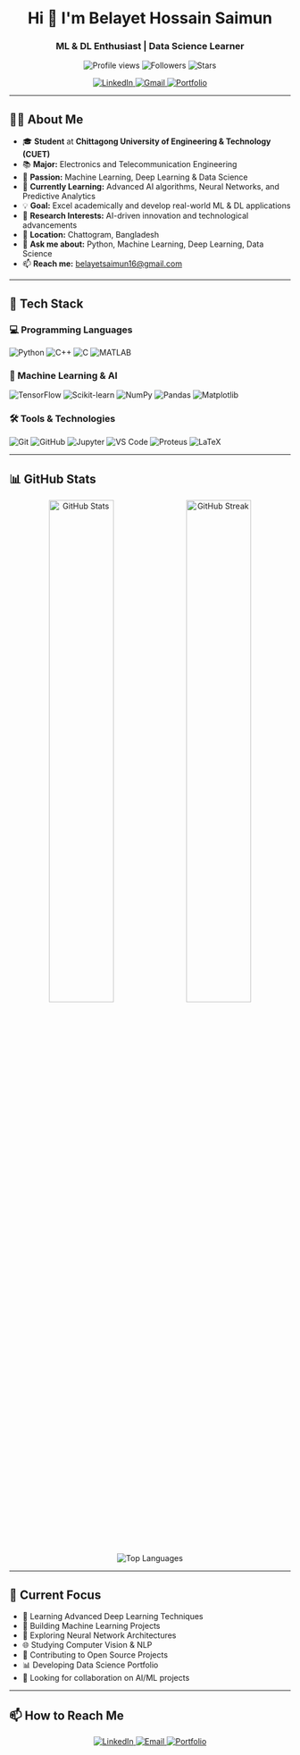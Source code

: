 <h1 align="center">Hi 👋 I'm Belayet Hossain Saimun</h1>
<h3 align="center">ML & DL Enthusiast | Data Science Learner</h3>

<p align="center">
  <img src="https://komarev.com/ghpvc/?username=belayetsaimun&label=Profile%20views&color=667eea&style=flat-square" alt="Profile views" />
  <img src="https://img.shields.io/github/followers/belayetsaimun?label=Followers&style=flat-square&color=667eea" alt="Followers" />
  <img src="https://img.shields.io/github/stars/belayetsaimun?label=Stars&style=flat-square&color=667eea" alt="Stars" />
</p>

<p align="center">
  <a href="https://www.linkedin.com/in/belayetsaimun/">
    <img src="https://img.shields.io/badge/LinkedIn-0077B5?style=for-the-badge&logo=linkedin&logoColor=white" alt="LinkedIn"/>
  </a>
  <a href="mailto:belayetsaimun16@gmail.com">
    <img src="https://img.shields.io/badge/Gmail-D14836?style=for-the-badge&logo=gmail&logoColor=white" alt="Gmail"/>
  </a>
  <a href="https://belayetsaimun.github.io">
    <img src="https://img.shields.io/badge/Portfolio-667EEA?style=for-the-badge&logo=google-chrome&logoColor=white" alt="Portfolio"/>
  </a>
</p>

---

## 👨‍💻 About Me

- 🎓 **Student** at **Chittagong University of Engineering & Technology (CUET)**
- 📚 **Major:** Electronics and Telecommunication Engineering
- 🧠 **Passion:** Machine Learning, Deep Learning & Data Science
- 🌱 **Currently Learning:** Advanced AI algorithms, Neural Networks, and Predictive Analytics
- 💡 **Goal:** Excel academically and develop real-world ML & DL applications
- 🔬 **Research Interests:** AI-driven innovation and technological advancements
- 📍 **Location:** Chattogram, Bangladesh
- 💬 **Ask me about:** Python, Machine Learning, Deep Learning, Data Science
- 📫 **Reach me:** belayetsaimun16@gmail.com

---

## 🚀 Tech Stack

### 💻 Programming Languages
<p>
  <img src="https://img.shields.io/badge/Python-3776AB?style=for-the-badge&logo=python&logoColor=white" alt="Python"/>
  <img src="https://img.shields.io/badge/C++-00599C?style=for-the-badge&logo=c%2B%2B&logoColor=white" alt="C++"/>
  <img src="https://img.shields.io/badge/C-A8B9CC?style=for-the-badge&logo=c&logoColor=white" alt="C"/>
  <img src="https://img.shields.io/badge/MATLAB-0076A8?style=for-the-badge&logo=mathworks&logoColor=white" alt="MATLAB"/>
</p>

### 🤖 Machine Learning & AI
<p>
  <img src="https://img.shields.io/badge/TensorFlow-FF6F00?style=for-the-badge&logo=tensorflow&logoColor=white" alt="TensorFlow"/>
  <img src="https://img.shields.io/badge/scikit--learn-F7931E?style=for-the-badge&logo=scikit-learn&logoColor=white" alt="Scikit-learn"/>
  <img src="https://img.shields.io/badge/NumPy-013243?style=for-the-badge&logo=numpy&logoColor=white" alt="NumPy"/>
  <img src="https://img.shields.io/badge/Pandas-150458?style=for-the-badge&logo=pandas&logoColor=white" alt="Pandas"/>
  <img src="https://img.shields.io/badge/Matplotlib-11557c?style=for-the-badge&logo=python&logoColor=white" alt="Matplotlib"/>
</p>

### 🛠️ Tools & Technologies
<p>
  <img src="https://img.shields.io/badge/Git-F05032?style=for-the-badge&logo=git&logoColor=white" alt="Git"/>
  <img src="https://img.shields.io/badge/GitHub-181717?style=for-the-badge&logo=github&logoColor=white" alt="GitHub"/>
  <img src="https://img.shields.io/badge/Jupyter-F37626?style=for-the-badge&logo=jupyter&logoColor=white" alt="Jupyter"/>
  <img src="https://img.shields.io/badge/VS_Code-007ACC?style=for-the-badge&logo=visual-studio-code&logoColor=white" alt="VS Code"/>
  <img src="https://img.shields.io/badge/Proteus-1C79C0?style=for-the-badge&logo=proteus&logoColor=white" alt="Proteus"/>
  <img src="https://img.shields.io/badge/LaTeX-008080?style=for-the-badge&logo=latex&logoColor=white" alt="LaTeX"/>
</p>

---

## 📊 GitHub Stats

<p align="center">
  <img src="https://github-readme-stats.vercel.app/api?username=belayetsaimun&show_icons=true&theme=tokyonight&hide_border=true&bg_color=1a1b27&title_color=667eea&icon_color=667eea&text_color=c9d1d9" alt="GitHub Stats" width="48%"/>
  <img src="https://github-readme-streak-stats.herokuapp.com/?user=belayetsaimun&theme=tokyonight&hide_border=true&background=1a1b27&stroke=667eea&ring=667eea&fire=f94144&currStreakLabel=667eea" alt="GitHub Streak" width="48%"/>
</p>

<p align="center">
  <img src="https://github-readme-stats.vercel.app/api/top-langs/?username=belayetsaimun&layout=compact&theme=tokyonight&hide_border=true&bg_color=1a1b27&title_color=667eea&text_color=c9d1d9" alt="Top Languages"/>
</p>

---

## 🎯 Current Focus

- 📖 Learning Advanced Deep Learning Techniques
- 🔨 Building Machine Learning Projects
- 🧪 Exploring Neural Network Architectures
- 🌐 Studying Computer Vision & NLP
- 🚀 Contributing to Open Source Projects
- 📊 Developing Data Science Portfolio
- 🤝 Looking for collaboration on AI/ML projects

---

## 📫 How to Reach Me

<p align="center">
  <a href="https://www.linkedin.com/in/belayetsaimun/">
    <img src="https://img.shields.io/badge/LinkedIn-Connect-0077B5?style=for-the-badge&logo=linkedin" alt="LinkedIn"/>
  </a>
  <a href="mailto:belayetsaimun16@gmail.com">
    <img src="https://img.shields.io/badge/Email-Contact-D14836?style=for-the-badge&logo=gmail" alt="Email"/>
  </a>
  <a href="https://belayetsaimun.github.io">
    <img src="https://img.shields.io/badge/Portfolio-Visit-667EEA?style=for-the-badge&logo=google-chrome" alt="Portfolio"/>
  </a>
</p>

